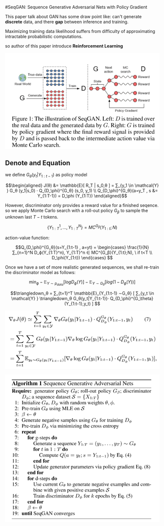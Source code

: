 #SeqGAN: Sequence Generative Adversarial Nets with Policy Gradient

This paper talk about GAN has some draw point like: can't generate **discrete** data, and there **gap** between inference and training.

Maximizing training data likelihood suffers from difficulty of approximating intractable probabilistic computations.

so author of this paper introduce **Reinforcement Learning**

![](pics/2.PNG)

## Denote and Equation

we define $G_θ(y_t|Y_{1:t-1})$ as policy model 

$$\begin{aligned}
    J(θ) &= \mathbb{E}[ R_T | s_0,θ ] = ∑_{y_1 \in \mathcal{Y} } G_θ (y_1|s_0) ⋅ Q_{D_\phi}^{G_θ} (s_0, y_1) \\
    Q_{D_\phi}^{G_θ}(a=y_T , s &= Y_{1:T-1}) = D_\phi (Y_{1:T})
\end{aligned}$$

However, discriminator only provides a reward value for a finished seqence. so we apply Monte Carlo search with a roll-out policy $G_β$ to sample the unknown last $T-t$ tokens.

$${\{ Y_{1:T}^1 , ... , Y_{1:T}^N\}} = MC^{G_β}(Y_{1:t};N) $$

action-value function:

$$Q_{D_\phi}^{G_θ}(s=Y_{1:t-1} , a=yt) = \begin{cases}
    \frac{1}{N} ∑_{n=1}^N D_ϕ(Y_{1:T}^n), Y_{1:T}^n ∈ MC^{G_β}(Y_{1:t};N), \ if t<T \\
    D_\phi(Y_{1:t})
\end{cases} $$

Once we have a set of more realistic generated sequences, we shall re-train the discriminator model as follows:

$$\min_\phi -\mathbb{E}_{Y \sim p_{data}} [ logD_\phi(Y) ] - \mathbb{E}_{Y\sim G_θ} [log(1-D_\phi(Y))]$$

$$\triangledown_θ = ∑_{t=1}^T  \mathbb{E}_{Y_{1:t-1} ∼G_θ} [ ∑_{y_t \in \mathcal{Y} } \triangledown_θ G_θ(y_t|Y_{1:t-1})⋅ Q_{D_\phi}^{G_\theta}(Y_{1:t-1},y_t)  ] $$

![](pics/3.PNG)



![](pics/1.PNG)